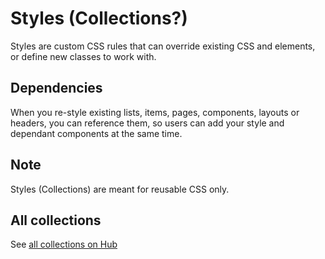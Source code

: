 # Styles (Collections?)
Styles are custom CSS rules that can override existing CSS and elements, or define new classes to work with.

## Dependencies
When you re-style existing lists, items, pages, components, layouts or headers, you can reference them, so users can add your style and dependant components at the same time.

## Note
Styles (Collections) are meant for reusable CSS only.
   
## All collections
See [all collections on Hub](https://hub.comms.dev/)